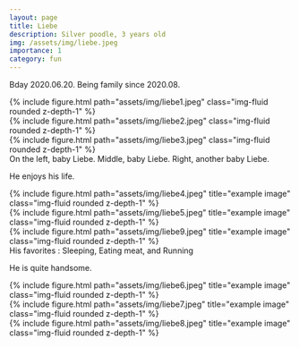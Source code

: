 ```yaml
---
layout: page
title: Liebe
description: Silver poodle, 3 years old
img: /assets/img/liebe.jpeg
importance: 1
category: fun
---
```


Bday 2020.06.20.
Being family since 2020.08.

<div class="row">
    <div class="col-sm mt-3 mt-md-0">
        {% include figure.html path="assets/img/liebe1.jpeg"  class="img-fluid rounded z-depth-1" %}
    </div>
    <div class="col-sm mt-3 mt-md-0">
        {% include figure.html path="assets/img/liebe2.jpeg"  class="img-fluid rounded z-depth-1" %}
    </div>
    <div class="col-sm mt-3 mt-md-0">
        {% include figure.html path="assets/img/liebe3.jpeg"  class="img-fluid rounded z-depth-1" %}
    </div>
</div>
<div class="caption">
    On the left, baby Liebe. Middle, baby Liebe. Right, another baby Liebe.
</div>

He enjoys his life.


<div class="row justify-content-sm-center">
    <div class="col-sm mt-3 mt-md-0">
        {% include figure.html path="assets/img/liebe4.jpeg" title="example image" class="img-fluid rounded z-depth-1" %}
    </div>
    <div class="col-sm mt-3 mt-md-0">
        {% include figure.html path="assets/img/liebe5.jpeg" title="example image" class="img-fluid rounded z-depth-1" %}
    </div>
    <div class="col-sm mt-3 mt-md-0">
        {% include figure.html path="assets/img/liebe9.jpeg" title="example image" class="img-fluid rounded z-depth-1" %}
    </div>
</div>
<div class="caption">
    His favorites : Sleeping, Eating meat, and Running
</div>


He is quite handsome.

<div class="row justify-content-sm-center">
    <div class="col-sm-4 mt-3 mt-md-0">
        {% include figure.html path="assets/img/liebe6.jpeg" title="example image" class="img-fluid rounded z-depth-1" %}
    </div>
    <div class="col-sm-3 mt-3 mt-md-0">
        {% include figure.html path="assets/img/liebe7.jpeg" title="example image" class="img-fluid rounded z-depth-1" %}
    </div>
    <div class="col-sm-3 mt-3 mt-md-0">
        {% include figure.html path="assets/img/liebe8.jpeg" title="example image" class="img-fluid rounded z-depth-1" %}
    </div>
</div>


